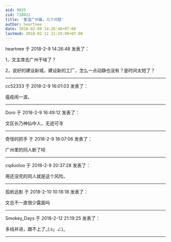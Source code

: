 ```yaml
---
aid: 9025
zid: 738022
title: '重温广州篇，几个问题'
author: heartnee
date: 2018-02-09 14:26:48+07:00
lastmod: 2018-02-12 21:19:00+07:00
---
```


heartnee 于 2018-2-9 14:26:48 发表了：

1，文主席去广州干啥了？

2，说好的建设新城，建设新的工厂，怎么一点动静也没有？是时间太短了？

---------

cc52333 于 2018-2-9 16:01:03 发表了：

瘟疫闹一波。

---------

Doro 于 2018-2-9 16:49:12 发表了：

文区长乃神仙中人，无迹可寻

---------

奇怪的抓手 于 2018-2-9 18:07:06 发表了：

广州里的同人断了呗

---------

cqduoluo 于 2018-2-9 20:37:28 发表了：

用还没完的同人就是这个风险。

---------

孤帆远影 于 2018-2-10 10:18:18 发表了：

文总不一直很少露面吗

---------

Smokey_Days 于 2018-2-12 21:19:25 发表了：

多线并进，跟不上了\_(:з」∠)\_

---------

